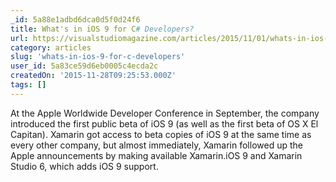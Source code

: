 ```yaml
---
_id: 5a88e1adbd6dca0d5f0d24f6
title: What's in iOS 9 for C# Developers?
url: https://visualstudiomagazine.com/articles/2015/11/01/whats-in-ios-9.aspx
category: articles
slug: 'whats-in-ios-9-for-c-developers'
user_id: 5a83ce59d6eb0005c4ecda2c
createdOn: '2015-11-28T09:25:53.000Z'
tags: []
---
```


At the Apple Worldwide Developer Conference in September, the company introduced the first public beta of iOS 9 (as well as the first beta of OS X El Capitan). Xamarin got access to beta copies of iOS 9 at the same time as every other company, but almost immediately, Xamarin followed up the Apple announcements by making available Xamarin.iOS 9 and Xamarin Studio 6, which adds iOS 9 support.
